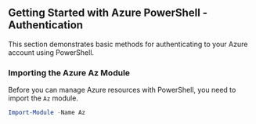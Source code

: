 ## Getting Started with Azure PowerShell - Authentication

This section demonstrates basic methods for authenticating to your Azure account using PowerShell.

### Importing the Azure Az Module

Before you can manage Azure resources with PowerShell, you need to import the `Az` module.

```powershell
Import-Module -Name Az
